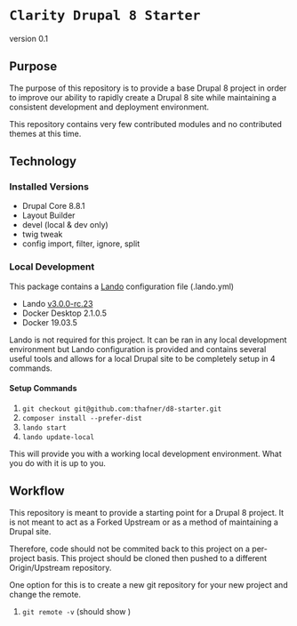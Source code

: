 # `Clarity Drupal 8 Starter`
version 0.1
## Purpose
The purpose of this repository is to provide a base Drupal 8 project
in order to improve our ability to rapidly create a Drupal 8 site while
maintaining a consistent development and deployment environment.

This repository contains very few contributed modules and no contributed themes
at this time.

## Technology
### Installed Versions
* Drupal Core  8.8.1
* Layout Builder
* devel (local & dev only)
* twig tweak
* config import, filter, ignore, split

### Local Development
This package contains a [Lando](https://docs.lando.dev/config/drupal8.html) configuration file (.lando.yml)
* Lando [v3.0.0-rc.23](https://github.com/lando/lando/releases/tag/v3.0.0-rc.23)
* Docker Desktop 2.1.0.5
* Docker 19.03.5

Lando is not required for this project.  It can be ran in any local development environment but
Lando configuration is provided and contains several useful tools and allows for a local Drupal site
to be completely setup in 4 commands.

#### Setup Commands
1. `git checkout git@github.com:thafner/d8-starter.git`
2. `composer install --prefer-dist`
3. `lando start`
4. `lando update-local`

This will provide you with a working local development environment.
What you do with it is up to you.

## Workflow
This repository is meant to provide a starting point for a Drupal 8 project. It is not meant
to act as a Forked Upstream or as a method of maintaining a Drupal site.

Therefore, code should not be commited back to this project on a per-project basis.  This project should be cloned then pushed to a different Origin/Upstream repository.

One option for this is to create a new git repository for your new project and change the remote.
1. `git remote -v` (should show )
